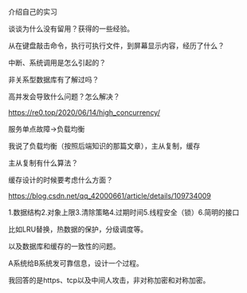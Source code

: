 介绍自己的实习

谈谈为什么没有留用？获得的一些经验。

从在键盘敲击命令，执行可执行文件，到屏幕显示内容，经历了什么？

中断、系统调用是怎么引起的？

非关系型数据库有了解过吗？



高并发会导致什么问题？怎么解决？

https://re0.top/2020/06/14/high_concurrency/

服务单点故障->负载均衡



我说了负载均衡（按照后端知识的那篇文章），主从复制，缓存



主从复制有什么算法？



缓存设计的时候要考虑什么方面？

https://blog.csdn.net/qq_42000661/article/details/109734009

1.数据结构2.对象上限3.清除策略4.过期时间5.线程安全（锁）6.简明的接口



比如LRU替换，热数据的保护，分级调度等。

以及数据库和缓存的一致性的问题。



A系统给B系统发可靠信息，设计一个过程。

我回答的是https、tcp以及中间人攻击，非对称加密和对称加密。